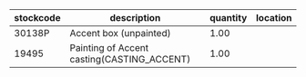 |stockcode|description|quantity|location|
|---------|-----------|--------|--------|
|30138P|Accent box (unpainted)|1.00||
|19495|Painting of Accent casting(CASTING_ACCENT)|1.00||
